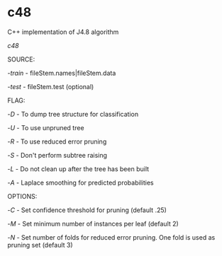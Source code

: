 # c48
C++ implementation of J4.8 algorithm

*c48 <source> <flag> <options>*

SOURCE:

-*train <training data>* - fileStem.names|fileStem.data

-*test <testing data>* - fileStem.test (optional)

FLAG:

-*D* - To dump tree structure for classification

-*U* - To use unpruned tree

-*R* - To use reduced error pruning

-*S* - Don't perform subtree raising

-*L* - Do not clean up after the tree has been built

-*A* - Laplace smoothing for predicted probabilities

OPTIONS:

-*C <pruning confidence>* - Set confidence threshold for pruning (default .25)

-*M <minimum number of instances>* - Set minimum number of instances per leaf (default 2)

-*N <number of folds>* - Set number of folds for reduced error pruning. One fold is used as pruning set (default 3)
